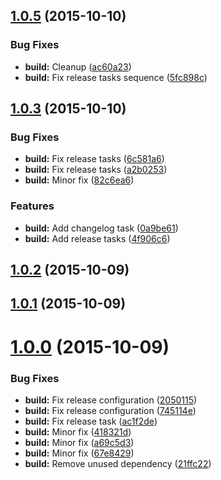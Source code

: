 <a name="1.0.5"></a>
## [1.0.5](https://github.com/vidakovic/m11n-release-test/compare/1.0.3...v1.0.5) (2015-10-10)


### Bug Fixes

* **build:** Cleanup ([ac60a23](https://github.com/vidakovic/m11n-release-test/commit/ac60a23))
* **build:** Fix release tasks sequence ([5fc898c](https://github.com/vidakovic/m11n-release-test/commit/5fc898c))



<a name="1.0.3"></a>
## [1.0.3](https://github.com/vidakovic/m11n-release-test/compare/1.0.2...1.0.3) (2015-10-10)


### Bug Fixes

* **build:** Fix release tasks ([6c581a6](https://github.com/vidakovic/m11n-release-test/commit/6c581a6))
* **build:** Fix release tasks ([a2b0253](https://github.com/vidakovic/m11n-release-test/commit/a2b0253))
* **build:** Minor fix ([82c6ea6](https://github.com/vidakovic/m11n-release-test/commit/82c6ea6))

### Features

* **build:** Add changelog task ([0a9be61](https://github.com/vidakovic/m11n-release-test/commit/0a9be61))
* **build:** Add release tasks ([4f906c6](https://github.com/vidakovic/m11n-release-test/commit/4f906c6))



<a name="1.0.2"></a>
## [1.0.2](https://github.com/vidakovic/m11n-release-test/compare/1.0.1...1.0.2) (2015-10-09)




<a name="1.0.1"></a>
## [1.0.1](https://github.com/vidakovic/m11n-release-test/compare/v1.0.0...1.0.1) (2015-10-09)




<a name="1.0.0"></a>
# [1.0.0](https://github.com/vidakovic/m11n-release-test/compare/67e8429...v1.0.0) (2015-10-09)


### Bug Fixes

* **build:** Fix release configuration ([2050115](https://github.com/vidakovic/m11n-release-test/commit/2050115))
* **build:** Fix release configuration ([745114e](https://github.com/vidakovic/m11n-release-test/commit/745114e))
* **build:** Fix release task ([ac1f2de](https://github.com/vidakovic/m11n-release-test/commit/ac1f2de))
* **build:** Minor fix ([418321d](https://github.com/vidakovic/m11n-release-test/commit/418321d))
* **build:** Minor fix ([a69c5d3](https://github.com/vidakovic/m11n-release-test/commit/a69c5d3))
* **build:** Minor fix ([67e8429](https://github.com/vidakovic/m11n-release-test/commit/67e8429))
* **build:** Remove unused dependency ([21ffc22](https://github.com/vidakovic/m11n-release-test/commit/21ffc22))



